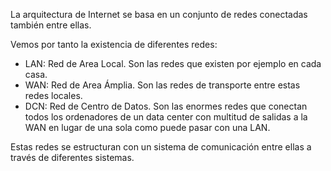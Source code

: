 La arquitectura de Internet se basa en un conjunto de redes conectadas también entre ellas.

Vemos por tanto la existencia de diferentes redes:
- LAN: Red de Area Local. Son las redes que existen por ejemplo en cada casa.
- WAN: Red de Area Ámplia. Son las redes de transporte entre estas redes locales.
- DCN: Red de Centro de Datos. Son las enormes redes que conectan todos los ordenadores de un data center con multitud de salidas a la WAN en lugar de una sola como puede pasar con una LAN.

Estas redes se estructuran con un sistema de comunicación entre ellas a través de diferentes sistemas.